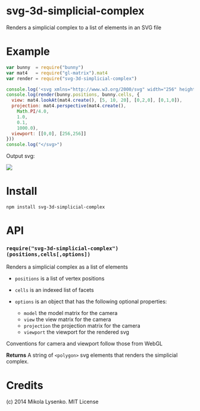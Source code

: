 svg-3d-simplicial-complex
=========================
Renders a simplicial complex to a list of <polygon> elements in an SVG file

# Example

```javascript
var bunny  = require("bunny")
var mat4   = require("gl-matrix").mat4
var render = require("svg-3d-simplicial-complex")

console.log('<svg xmlns="http://www.w3.org/2000/svg" width="256" height="256" viewport="0 0 256 256" version="1.1">')
console.log(render(bunny.positions, bunny.cells, {
  view: mat4.lookAt(mat4.create(), [5, 10, 20], [0,2,0], [0,1,0]),
  projection: mat4.perspective(mat4.create(),
    Math.PI/4.0,
    1.0,
    0.1,
    1000.0),
  viewport: [[0,0], [256,256]]
}))
console.log("</svg>")
```

Output svg:

<img src="https://raw.githubusercontent.com/mikolalysenko/svg-3d-simplicial-complex/master/bunny.svg">

# Install

```
npm install svg-3d-simplicial-complex
```

# API

### `require("svg-3d-simplicial-complex")(positions,cells[,options])`
Renders a simplicial complex as a list of <polygon> elements

* `positions` is a list of vertex positions
* `cells` is an indexed list of facets
* `options` is an object that has the following optional properties:

    + `model` the model matrix for the camera
    + `view` the view matrix for the camera
    + `projection` the projection matrix for the camera
    + `viewport` the viewport for the rendered svg

Conventions for camera and viewport follow those from WebGL

**Returns** A string of `<polygon>` svg elements that renders the simplicial complex.

# Credits
(c) 2014 Mikola Lysenko. MIT License